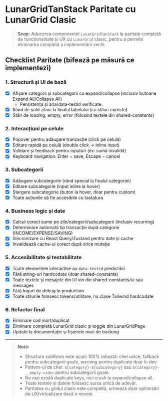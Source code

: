 # LunarGridTanStack Paritate cu LunarGrid Clasic

> **Scop:** Aducerea componentei `LunarGridTanStack` la paritate completă de funcționalitate și UX cu `LunarGrid` clasic, pentru a permite eliminarea completă a implementării vechi.

## Checklist Paritate (bifează pe măsură ce implementezi)

### 1. Structură și UI de bază
- [x] Afișare categorii și subcategorii cu expand/collapse (inclusiv butoane Expand All/Collapse All)
  - Persistența și aria/data-testid verificate.
- [x] Rând de sold zilnic la finalul tabelului (cu stiluri corecte)
- [x] Stări de loading, empty, error (folosind textele din shared-constants)

### 2. Interacțiuni pe celule
- [x] Popover pentru adăugare tranzacție (click pe celulă)
- [x] Editare rapidă pe celulă (double click → inline input)
- [x] Validare și feedback pentru inputuri (ex: sumă invalidă)
- [x] Keyboard navigation: Enter = save, Escape = cancel

### 3. Subcategorii
- [x] Adăugare subcategorie (rând special la finalul categoriei)
- [x] Editare subcategorie (input inline la hover)
- [x] Ștergere subcategorie (buton la hover, doar pentru custom)
- [x] Toate acțiunile să fie accesibile cu tastatura

### 4. Business logic și date
- [x] Calcul corect sume pe zile/categorii/subcategorii (inclusiv recurring)
- [x] Determinare automată tip tranzacție după categorie (INCOME/EXPENSE/SAVING)
- [x] Sincronizare cu React Query/Zustand pentru date și cache
- [x] Invalidează cache-ul corect după orice mutație

### 5. Accesibilitate și testabilitate
- [x] Toate elementele interactive au `data-testid` predictibil
- [x] Fără string-uri hardcodate (doar shared-constants)
- [x] Toate textele și mesajele din UI vin din shared-constants/ui sau messages
- [x] Fără loguri de debug în production
- [x] Toate stilurile folosesc tokens/utilitare, nu clase Tailwind hardcodate

### 6. Refactor final
- [x] Eliminare cod mort/duplicat
- [x] Eliminare completă LunarGrid clasic și toggle din LunarGridPage
- [x] Update la documentație și fișierele mari de tracking

---

> **Notă:**
> - Structura subRows este acum 100% robustă: chei unice, fallback pentru subcategorii goale, warning pentru duplicate doar în dev.
> - Pattern-ul de chei: `${category}-${subcategory}` sau `${category}-__empty-<idx>` pentru subcategorii goale.
> - Nu mai există duplicate keys, nici crash la expand/collapse all.
> - Toate textele și datele folosesc sursa unică de adevăr.
> - Paritatea cu gridul clasic este completă, urmează doar optimizări de UX/virtualizare dacă e nevoie. 